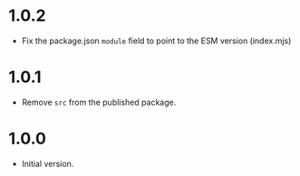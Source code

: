 # 1.0.2
- Fix the package.json `module` field to point to the ESM version (index.mjs)

# 1.0.1
- Remove `src` from the published package.

# 1.0.0
- Initial version.
